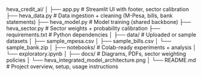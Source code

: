 heva_credit_ai/
│
├── app.py                # Streamlit UI with footer, sector calibration
├── heva_data.py          # Data ingestion + cleaning (M-Pesa, bills, bank statements)
├── heva_model.py         # Model training (shared backbone)
├── heva_sector.py        # Sector weights + probability calibration
├── requirements.txt      # Python dependencies
│
├── data/                 # Uploaded or sample datasets
│   ├── sample_mpesa.csv
│   ├── sample_bills.csv
│   └── sample_bank.zip
│
├── notebooks/            # Colab-ready experiments + analysis
│   └── exploratory.ipynb
│
├── docs/                 # Diagrams, PDFs, sector weighting policies
│   └── heva_integrated_model_architecture.png
│
└── README.md             # Project overview, setup, usage instructions
